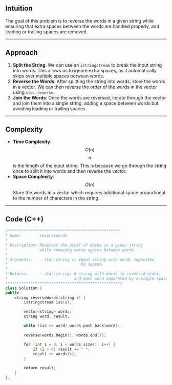 ## Intuition
The goal of this problem is to reverse the words in a given string while ensuring that extra spaces between the words are handled properly, and leading or trailing spaces are removed.

---
## Approach
1. **Split the String**: We can use an `istringstream` to break the input string into words. This allows us to ignore extra spaces, as it automatically skips over multiple spaces between words.
2. **Reverse the Words**: After splitting the string into words, store the words in a vector. We can then reverse the order of the words in the vector using `std::reverse`.
3. **Join the Words**: Once the words are reversed, iterate through the vector and join them into a single string, adding a space between words but avoiding leading or trailing spaces.
---
## Complexity
- **Time Complexity**: $$O(n)$$
$$n$$ is the length of the input string. This is because we go through the string once to split it into words and then reverse the vector.
- **Space Complexity**: $$O(n)$$
Store the words in a vector which requires additional space proportional to the number of characters in the string.

---

## Code (C++)

```cpp
/*************************************************
* Name:        reverseWords
* 
* Description: Reverses the order of words in a given string
*              while removing extra spaces between words.
* 
* Arguments:   - std::string s: Input string with words separated
*                                by spaces.
* 
* Returns:     - std::string: A string with words in reversed order,
*                             and each word separated by a single space.
**************************************************/
class Solution {
public:
    string reverseWords(string s) {
        istringstream iss(s);

        vector<string> words;
        string word, result;

        while (iss >> word) words.push_back(word);
        
        reverse(words.begin(), words.end());

        for (int i = 0; i < words.size(); i++) {
            if (i > 0) result += " ";
            result += words[i];
        }

        return result;
    }
};
```